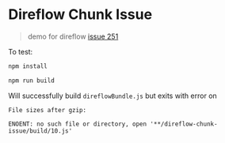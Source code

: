 # Direflow Chunk Issue
> demo for direflow [issue 251](https://github.com/Silind-Software/direflow/issues/251)

To test:
```bash
npm install

npm run build
```
Will successfully build `direflowBundle.js` but exits with error on
```
File sizes after gzip:

ENOENT: no such file or directory, open '**/direflow-chunk-issue/build/10.js'
```
